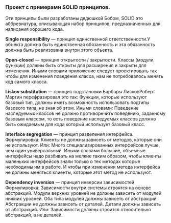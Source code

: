 ### Проект с примерами SOLID принципов.
Эти принципы были разработаны дядюшкой Бобом, SOLID это аббревиатура, описывающая набор принципов,
предназначенных для написания хорошего кода.

**Single responsibility** — принцип единственной ответственности.У объекта должна быть
единственная обязанность и эта обязанность должна быть реализована внутри этого объекта.

**Open-closed** — принцип открытости / закрытости. Классы (модули, функции) должны быть открыты
для расширения и закрыты для изменения.
Иными словами приложение следует проектировать так чтобы для изменения поведения класса, нам
не потребовалось менять код самого класса.

**Liskov substitution** — принцип подстановки Барбары ЛисковРоберт Мартин перефразировал это так:
Функции, которые используют базовый тип, должны иметь возможность использовать подтипы базового
типа, не зная об этом.
Иными словами:
Поведение наследуемых классов не должно противоречить поведению, заданному базовым классом,
то есть поведение наследуемых классов должно быть ожидаемым для кода который использует базовый класс.

**Interface segregation** — принцип разделения интерфейса.
Формулировка: Клиенты не должны зависеть от методов, которые они не используют.
Или: Много специализированных интерфейсов лучше, чем один универсальный.
Иными словами большие, объемные интерфейсы надо разбивать на мелкие таким образом, чтобы клиенты
маленьких интерфейсов знали только о тех методах которые необходимы им в работе.
И чтобы при изменении метода интерфейса не должны меняться клиенты, которые этот метод не используют.

**Dependency inversion** — принцип инверсии зависимостей
Формулировка: Зависимости внутри системы строятся на основе абстракций.
Модули верхних уровней не должны зависеть от модулей нижних уровней. Оба типа модулей должны зависеть от абстракций.
Абстракции не должны зависеть от деталей. Детали должны зависеть от абстракций.
Или: Зависимости должны строится относительно абстракций, а не деталей.